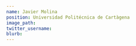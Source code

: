 ```yaml
---
name: Javier Molina
position: Universidad Politécnica de Cartàgena
image_path:
twitter_username:
blurb:
---
```

